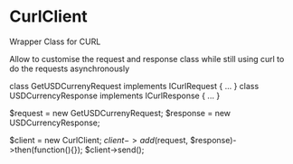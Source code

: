 # CurlClient
Wrapper Class for CURL


Allow to customise the request and response class while still using curl to do the requests asynchronously


  class GetUSDCurrenyRequest implements ICurlRequest { ... }
  class USDCurrencyResponse implements ICurlResponse { ... }
  
  $request = new GetUSDCurrenyRequest;
  $response = new USDCurrencyResponse;

  $client = new CurlClient;
  $client->add($request, $response)->then(function(){});
  $client->send();
